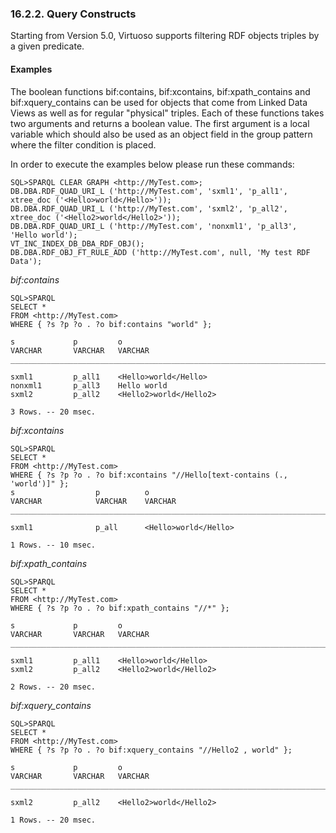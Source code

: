 <div>

<div>

<div>

<div>

### 16.2.2. Query Constructs

</div>

</div>

</div>

Starting from Version 5.0, Virtuoso supports filtering RDF objects
triples by a given predicate.

<div>

<div>

<div>

<div>

#### Examples

</div>

</div>

</div>

The boolean functions bif:contains, bif:xcontains, bif:xpath_contains
and bif:xquery_contains can be used for objects that come from Linked
Data Views as well as for regular "physical" triples. Each of these
functions takes two arguments and returns a boolean value. The first
argument is a local variable which should also be used as an object
field in the group pattern where the filter condition is placed.

In order to execute the examples below please run these commands:

``` programlisting
SQL>SPARQL CLEAR GRAPH <http://MyTest.com>;
DB.DBA.RDF_QUAD_URI_L ('http://MyTest.com', 'sxml1', 'p_all1', xtree_doc ('<Hello>world</Hello>'));
DB.DBA.RDF_QUAD_URI_L ('http://MyTest.com', 'sxml2', 'p_all2', xtree_doc ('<Hello2>world</Hello2>'));
DB.DBA.RDF_QUAD_URI_L ('http://MyTest.com', 'nonxml1', 'p_all3', 'Hello world');
VT_INC_INDEX_DB_DBA_RDF_OBJ();
DB.DBA.RDF_OBJ_FT_RULE_ADD ('http://MyTest.com', null, 'My test RDF Data');
```

<span class="emphasis">*bif:contains*</span>

``` programlisting
SQL>SPARQL
SELECT *
FROM <http://MyTest.com>
WHERE { ?s ?p ?o . ?o bif:contains "world" };

s             p         o
VARCHAR       VARCHAR   VARCHAR
_______________________________________________________________________________

sxml1         p_all1    <Hello>world</Hello>
nonxml1       p_all3    Hello world
sxml2         p_all2    <Hello2>world</Hello2>

3 Rows. -- 20 msec.
```

<span class="emphasis">*bif:xcontains*</span>

``` programlisting
SQL>SPARQL
SELECT *
FROM <http://MyTest.com>
WHERE { ?s ?p ?o . ?o bif:xcontains "//Hello[text-contains (., 'world')]" };
s                  p          o
VARCHAR            VARCHAR    VARCHAR
_______________________________________________________________________________

sxml1              p_all      <Hello>world</Hello>

1 Rows. -- 10 msec.
```

<span class="emphasis">*bif:xpath_contains*</span>

``` programlisting
SQL>SPARQL
SELECT *
FROM <http://MyTest.com>
WHERE { ?s ?p ?o . ?o bif:xpath_contains "//*" };

s             p         o
VARCHAR       VARCHAR   VARCHAR
_______________________________________________________________________________

sxml1         p_all1    <Hello>world</Hello>
sxml2         p_all2    <Hello2>world</Hello2>

2 Rows. -- 20 msec.
```

<span class="emphasis">*bif:xquery_contains*</span>

``` programlisting
SQL>SPARQL
SELECT *
FROM <http://MyTest.com>
WHERE { ?s ?p ?o . ?o bif:xquery_contains "//Hello2 , world" };

s             p         o
VARCHAR       VARCHAR   VARCHAR
_______________________________________________________________________________

sxml2         p_all2    <Hello2>world</Hello2>

1 Rows. -- 20 msec.
```

</div>

</div>
